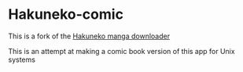 # Hakuneko-comic
This is a fork of the [Hakuneko manga downloader](https://sourceforge.net/projects/hakuneko/)

This is an attempt at making a comic book version of this app for Unix systems

